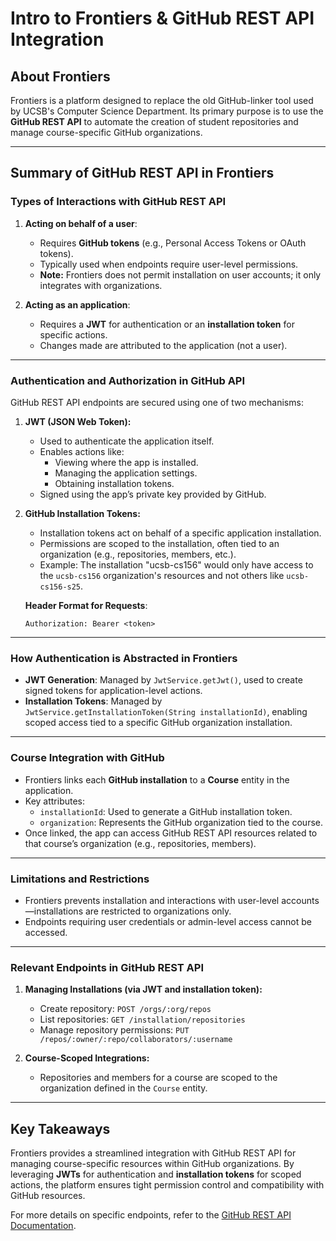 # Intro to Frontiers & GitHub REST API Integration

## About Frontiers
Frontiers is a platform designed to replace the old GitHub-linker tool used by UCSB's Computer Science Department. Its primary purpose is to use the **GitHub REST API** to automate the creation of student repositories and manage course-specific GitHub organizations.

---

## Summary of GitHub REST API in Frontiers

### **Types of Interactions with GitHub REST API**
1. **Acting on behalf of a user**:
    - Requires **GitHub tokens** (e.g., Personal Access Tokens or OAuth tokens).
    - Typically used when endpoints require user-level permissions.
    - **Note:** Frontiers does not permit installation on user accounts; it only integrates with organizations.

2. **Acting as an application**:
    - Requires a **JWT** for authentication or an **installation token** for specific actions.
    - Changes made are attributed to the application (not a user).

---

### **Authentication and Authorization in GitHub API**
GitHub REST API endpoints are secured using one of two mechanisms:
1. **JWT (JSON Web Token):**
    - Used to authenticate the application itself.
    - Enables actions like:
        - Viewing where the app is installed.
        - Managing the application settings.
        - Obtaining installation tokens.
    - Signed using the app’s private key provided by GitHub.

2. **GitHub Installation Tokens:**
    - Installation tokens act on behalf of a specific application installation.
    - Permissions are scoped to the installation, often tied to an organization (e.g., repositories, members, etc.).
    - Example: The installation "ucsb-cs156" would only have access to the `ucsb-cs156` organization's resources and not others like `ucsb-cs156-s25`.

   **Header Format for Requests**:
   ```http
   Authorization: Bearer <token>
   ```

---

### **How Authentication is Abstracted in Frontiers**
- **JWT Generation**: Managed by `JwtService.getJwt()`, used to create signed tokens for application-level actions.
- **Installation Tokens**: Managed by `JwtService.getInstallationToken(String installationId)`, enabling scoped access tied to a specific GitHub organization installation.

---

### **Course Integration with GitHub**
- Frontiers links each **GitHub installation** to a **Course** entity in the application.
- Key attributes:
    - `installationId`: Used to generate a GitHub installation token.
    - `organization`: Represents the GitHub organization tied to the course.
- Once linked, the app can access GitHub REST API resources related to that course’s organization (e.g., repositories, members).

---

### **Limitations and Restrictions**
- Frontiers prevents installation and interactions with user-level accounts—installations are restricted to organizations only.
- Endpoints requiring user credentials or admin-level access cannot be accessed.

---

### **Relevant Endpoints in GitHub REST API**
1. **Managing Installations (via JWT and installation token):**
    - Create repository: `POST /orgs/:org/repos`
    - List repositories: `GET /installation/repositories`
    - Manage repository permissions: `PUT /repos/:owner/:repo/collaborators/:username`

2. **Course-Scoped Integrations:**
    - Repositories and members for a course are scoped to the organization defined in the `Course` entity.

---

## Key Takeaways
Frontiers provides a streamlined integration with GitHub REST API for managing course-specific resources within GitHub organizations. By leveraging **JWTs** for authentication and **installation tokens** for scoped actions, the platform ensures tight permission control and compatibility with GitHub resources.

For more details on specific endpoints, refer to the [GitHub REST API Documentation](https://docs.github.com/en/rest).
